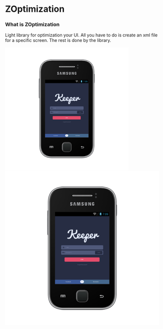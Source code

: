 ZOptimization
============

### What is ZOptimization

Light library for optimization your UI. 
All you have to do is create an xml file for a specific screen. 
The rest is done by the library.

<img src="images/320x240.png" alt="alt text" width="400px" height="400px"> <img src="images/320x240.png" alt="alt text" width="500px" height="500px">
